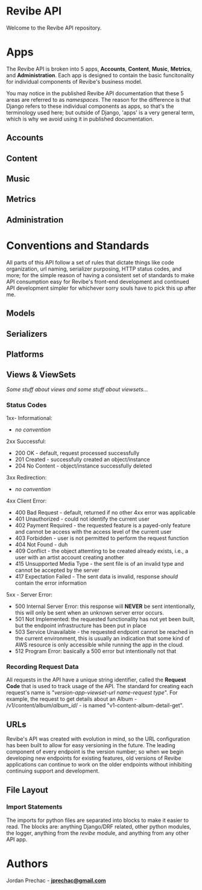 # Revibe API
Welcome to the Revibe API repository.


# Apps

The Revibe API is broken into 5 apps, **Accounts**, **Content**, **Music**, **Metrics**, and **Administration**. Each app is designed to contain the basic funcitonality for individual components of Revibe's business model.

You may notice in the published Revibe API documentation that these 5 areas are referred to as *namespaces*. The reason for the difference is that Django refers to these individual components as apps, so that's the terminology used here; but outside of Django, 'apps' is a very general term, which is why we avoid using it in published documentation.

## Accounts

## Content

## Music

## Metrics

## Administration


# Conventions and Standards

All parts of this API follow a set of rules that dictate things like code organization, url naming, serializer purposing, HTTP status codes, and more; for the simple reason of having a consistent set of standards to make API consumption easy for Revibe's front-end development and continued API development simpler for whichever sorry souls have to pick this up after me. 

## Models

## Serializers

## Platforms

## Views & ViewSets

*Some stuff about views and some stuff about viewsets...*

### Status Codes

1xx- Informational:
- *no convention*

2xx Successful:
- 200 OK - default, request processed successfully
- 201 Created - successfully created an object/instance
- 204 No Content - object/instance successfully deleted

3xx Redirection:
- *no convention*

4xx Client Error:
- 400 Bad Request - default, returned if no other 4xx error was applicable
- 401 Unauthorized - could not identify the current user
- 402 Payment Required - the requested feature is a payed-only feature and cannot be access with the access level of the current user
- 403 Forbidden - user is not permitted to perform the request function
- 404 Not Found - duh
- 409 Conflict - the object attemting to be created already exists, i.e., a user with an artist account creating another
- 415 Unsupported Media Type - the sent file is of an invalid type and cannot be accepted by the server
- 417 Expectation Failed - The sent data is invalid, response *should* contain the error information

5xx - Server Error:
- 500 Internal Server Error: this response will **NEVER** be sent intentionally, this will only be sent when an unknown server error occurs.
- 501 Not Implemented: the requested functionality has not yet been built, but the endpoint infrastructure has been put in place
- 503 Service Unavailable - the requested endpoint cannot be reached in the current environment, this is usually an indication that some kind of AWS resource is only accessible while running the app in the cloud.
- 512 Program Error: basically a 500 error but intentionally not that

### Recording Request Data

All requests in the API have a unique string identifier, called the **Request Code** that is used to track usage of the API. The standard for creating each request's name is "*version*-*app*-*viewset*-*url name*-*request type*". For example, the request to get details about an Album - /v1/content/album/*album_id*/ - is named "v1-content-album-detail-get". 

## URLs

Revibe's API was created with evolution in mind, so the URL configuration has been built to allow for easy versioning in the future. The leading component of every endpoint is the version number; so when we begin developing new endpoints for existing features, old versions of Revibe applications can continue to work on the older endpoints without inhibiting continuing support and development.

## File Layout

### Import Statements

The imports for python files are separated into blocks to make it easier to
read. The blocks are: anything Django/DRF related, other python modules, the
logger, anything from the *revibe* module, and anything from any other API app.

# Authors

Jordan Prechac - [**jprechac@gmail.com**](mailto:jprechac@gmail.com "Jordan Prechac")